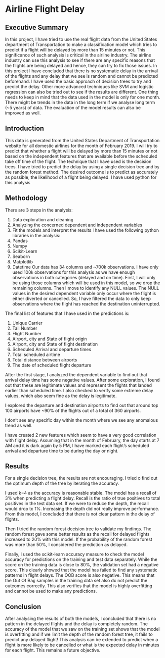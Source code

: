 # Airline Flight Delay

## Executive Summary
In this project, I have tried to use the real flight data from the United States department of Transportation to make a classification model which tries to predict if a flight will be delayed by more than 15 minutes or not. 
This significance of such analysis is critical in the airline industry. The airline industry can use this analysis to see if there are any specific reasons that the flights are being delayed and hence, they can try to fix those issues. 
In this project I have concluded that there is no systematic delay in the arrival of the flights and any delay that we see is random and cannot be predicted beforehand. I have used the basic approach of decision trees to try and predict the delay. Other more advanced techniques like SVM and logistic regression can also be tried out to see if the results are different. 
One thing needs to keep in mind that the data used in the model is only for one month. There might be trends in the data in the long term if we analyse long term (~5 years) of data. The evaluation of the model results can also be improved as well.


## Introduction
This data is generated from the United States Department of Transportation website for all domestic airlines for the month of February 2019. I will try to predict that whether a flight will be delayed by more than 15 minutes or not based on the independent features that are available before the scheduled take off time of the flight. The technique that I have used is the decision trees. I have tried to predict the delay by using a single decision tree and by the random forest method. The desired outcome is to predict as accurately as possible; the likelihood of a flight being delayed. I have used python for this analysis.

## Methodology
There are 3 steps in the analysis:
1.	Data exploration and cleaning
2.	Analyzing the concerned dependent and independent variables
3.	Fit the models and interpret the results
I have used the following python libraries in the analysis:
1.	Pandas
2.	Numpy
3.	Scikit-Learn
4.	Seaborn
5.	Matplotlib
6.	Datetime
Our data has 34 columns and ~700k observations. I have only used 100k observations for this analysis as we have enough observations in both categories (delayed and on time). 
First, I will only be using those columns which will be used in this model, so we drop the remaining columns. Then I move to identify any NULL values. The NULL values in the desired dependent variable only occur where the flight is either diverted or cancelled. So, I have filtered the data to only keep observations where the flight has reached the destination uninterrupted.

The final list of features that I have used in the predictions is:
1.	Unique Carrier
2.	Tail Number
3.	Flight Number
4.	Airport, city and State of flight origin
5.	Airport, city and State of flight destination
6.	Scheduled Arrival and departure times
7.	Total scheduled airtime
8.	Total distance between airports
9.	The date of scheduled flight departure

After the first stage, I analyzed the dependent variable to find out that arrival delay time has some negative values. After some exploration, I found out that these are legitimate values and represent the flights that landed earlier than scheduled time. I also checked to verify some extreme delay values, which also seem fine as the delay is legitimate.
 

I explored the departure and destination airports to find out that around top 100 airports have ~90% of the flights out of a total of 360 airports.
 
I don’t see any specific day within the month where we see any anomalous trend as well.  

I have created 2 new features which seem to have a very good correlation with flight delay. Assuming that in the month of February, the day starts at 7 AM and it is dark again by 5 PM, I have marked each flight’s scheduled arrival and departure time to be during the day or night. 

 


## Results
For a single decision tree, the results are not encouraging. I tried o find out the optimum depth of the tree by iterating the accuracy.
 
I used k=4 as the accuracy is reasonable stable. The model has a recall of 3% when predicting a flight delay. Recall is the ratio of true positives to total positives in the test data set. If we were to reduce the depth, the recall would drop to 1%. Increasing the depth did not really improve performance. From this model, I concluded that there is not clear pattern in the delay of flights.


Then I tried the random forest decision tree to validate my findings. The random forest gave some better results as the recall for delayed flights increased to 20% with this model. If the probability of the random forest was more than 50%, I considered the prediction as delayed.
 

Finally, I used the scikit-learn accuracy measure to check the model accuracy for predictions on the training and test data separately. While the score on the training data is close to 80%, the validation set had a negative score. This clearly showed that the model has failed to find any systematic patterns in flight delays. The OOB score is also negative. This means that the Out Of Bag samples in the training data set also do not predict the outcomes correctly. This also verifies that the model is highly overfitting and cannot be used to make any predictions.
 
## Conclusion
After analysing the results of both the models, I concluded that there is no pattern in the delayed flights and the delay is completely random. The accuracy of the model that we saw on the training set shows that the model is overfitting and if we limit the depth of the random forest tree, it fails to predict any delayed flight! 
This analysis can be extended to predict when a flight is more likely to be cancelled or what is the expected delay in minutes for each flight. This remains a future objective.
